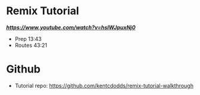 # Remix Tutorial

***https://www.youtube.com/watch?v=hsIWJpuxNj0***

- Prep 13:43
- Routes 43:21

# Github

- Tutorial repo: https://github.com/kentcdodds/remix-tutorial-walkthrough
